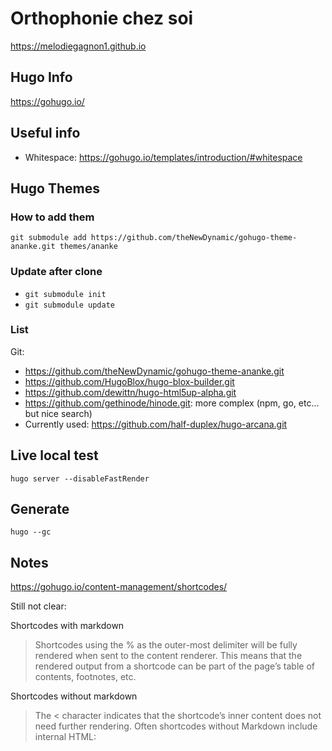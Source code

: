 # Orthophonie chez soi

<https://melodiegagnon1.github.io>

## Hugo Info

<https://gohugo.io/>

## Useful info

* Whitespace: <https://gohugo.io/templates/introduction/#whitespace>

## Hugo Themes

### How to add them

`git submodule add https://github.com/theNewDynamic/gohugo-theme-ananke.git themes/ananke`

### Update after clone

* `git submodule init`
* `git submodule update`

### List

Git:

* <https://github.com/theNewDynamic/gohugo-theme-ananke.git>
* <https://github.com/HugoBlox/hugo-blox-builder.git>
* <https://github.com/dewittn/hugo-html5up-alpha.git>
* <https://github.com/gethinode/hinode.git>: more complex (npm, go, etc... but nice search)
* Currently used: <https://github.com/half-duplex/hugo-arcana.git>

## Live local test

`hugo server --disableFastRender`

## Generate

`hugo --gc`

## Notes

<https://gohugo.io/content-management/shortcodes/>

Still not clear:

Shortcodes with markdown
> Shortcodes using the % as the outer-most delimiter will be fully rendered when sent to the content renderer. This means that the rendered output from a shortcode can be part of the page’s table of contents, footnotes, etc.

Shortcodes without markdown
> The < character indicates that the shortcode’s inner content does not need further rendering. Often shortcodes without Markdown include internal HTML:

